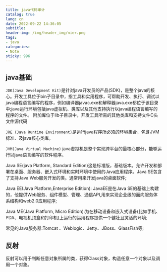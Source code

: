 ```yaml
---
title: java代码审计
catalog: true
lang: cn
date: 2022-09-22 14:36:05
subtitle:
header-img: /img/header_img/nier.png
tags:
- java
categories:
- Note
sticky: 996
---
```


## java基础


`JDK(Java Development Kit)`是针对java开发员的产品(SDK)，是整个java的核心。开发工具位于bin子目录中，指工具和实用程序，可帮助开发、执行、调试以java编程语言编写的程序，例如编译器javac.exe和解释器java.exe都位于该目录中;java运行环境包括java虚拟机、类库以及其他支持执行以java编程语言编写的程序的文件。
附加库位于lib子目录中，开发工具所需的其他类库和支持文件C头文件源代码

`JRE (Java Runtime Environment)`是运行java程序所必须的环境集合，包含JVM标准、及java核心类库。

`JVM(Java Virtual Machine)` java虚拟机是整个实现跨平台的最核心部分，能够运行以java语言编写的软件程序。

Java SE(java Platform, Standard Edition)这是标准版，基础版本。允许开发和部署在桌面、服务器、嵌入式环境和实时环境中使用的Java应用程序。Java SE包含了支持Java Web服务开发的类。通常用来开发java的桌面软件;

Java EE(Java Platform,Enterprise Edition): JavaEE是在Java SE的基础上构建的，他提供Web服务、组件模型、管理、通信API,用来实现企业级的面向服务体系结构和web2.0应用程序;

Java ME(Java Platform, Micro Edition):为在移动设备和嵌入式设备(比如手机、PDA、电视机顶盒和打印机)上运行的运用程序提供一个健壮且灵活的环境;

常见的Java服务器:Tomcat 、Weblogic、Jetty、JBoss、GlassFish等;

## 反射

反射可以用于判断任意对象所属的类，获得Class对象，构造任意一个对象以及调用一个对象。


